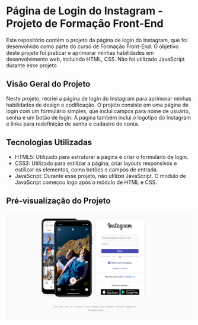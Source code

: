 # Página de Login do Instagram - Projeto de Formação Front-End

Este repositório contém o projeto da página de login do Instagram, que foi desenvolvido como parte do curso de Formação Front-End. O objetivo deste projeto foi praticar e aprimorar minhas habilidades em desenvolvimento web, incluindo HTML, CSS. Não foi utilizado JavaScript durante esse projeto

## Visão Geral do Projeto

Neste projeto, recriei a página de login do Instagram para aprimorar minhas habilidades de design e codificação. O projeto consiste em uma página de login com um formulário simples, que inclui campos para nome de usuário, senha e um botão de login. A página também inclui o logotipo do Instagram e links para redefinição de senha e cadastro de conta.

## Tecnologias Utilizadas

- HTML5: Utilizado para estruturar a página e criar o formulário de login.
- CSS3: Utilizado para estilizar a página, criar layouts responsivos e estilizar os elementos, como botões e campos de entrada.
- JavaScript: Durante esse projeto, não utilizei JavaScript. O modulo de JavaScript começou logo após o módulo de HTML e CSS.

## Pré-visualização do Projeto

![Alt text](image.png)